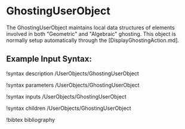 # GhostingUserObject

The GhostingUserObject maintains local data structures of elements involved in both
"Geometric" and "Algebraic" ghosting. This object is normally setup automatically through the
[DisplayGhostingAction.md].

## Example Input Syntax:

!syntax description /UserObjects/GhostingUserObject

!syntax parameters /UserObjects/GhostingUserObject

!syntax inputs /UserObjects/GhostingUserObject

!syntax children /UserObjects/GhostingUserObject

!bibtex bibliography
